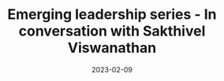 ---
title: Emerging leadership series - In conversation with Sakthivel Viswanathan
summary: 
date: 2023-02-09
external_link: https://www.swapnildeshpande.com/conversations/article_emerging-leadership-series---in-conversation-with-sakthivel-viswanathan
weight: 10
---